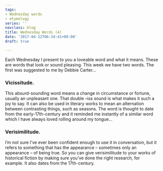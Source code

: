 ```yaml
---
tags:
- Wednesday words
- etymology
series: ''
navclass: blog
title: Wednesday Words (4)
date: '2017-04-12T06:34:41+00:00'
draft: true

---
```

Each Wednesday I present to you a loveable word and what it means. These are words that look or sound pleasing. This week we have two words. The first was suggested to me by Debbie Carter...

### Vicissitude.

This absurd-sounding word means a change in circumstance or fortune, usually an unpleasant one. <!--more--> That double –iss sound is what makes it such a joy to say. It can also be used in literary works to mean an alternation between contrasting things, such as seasons. The word is thought to date from the early-17th-century and it reminded me instantly of a similar word which I have always loved rolling around my tongue...

### Verisimilitude.

I’m not sure I’ve ever been confident enough to use it in conversation, but it refers to something that has the appearance – sometimes only an appearance – of being true. So you can give verisimilitude to your works of historical fiction by making sure you’ve done the right research, for example. It also dates from the 17th-century.